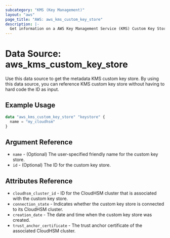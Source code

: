 ```yaml
---
subcategory: "KMS (Key Management)"
layout: "aws"
page_title: "AWS: aws_kms_custom_key_store"
description: |-
  Get information on a AWS Key Management Service (KMS) Custom Key Store
---
```


# Data Source: aws_kms_custom_key_store

Use this data source to get the metadata KMS custom key store.
By using this data source, you can reference KMS custom key store
without having to hard code the ID as input.

## Example Usage

```terraform
data "aws_kms_custom_key_store" "keystore" {
  name = "my_cloudhsm"
}
```

## Argument Reference

* `name` - (Optional) The user-specified friendly name for the custom key store.
* `id` - (Optional) The ID for the custom key store.

## Attributes Reference

* `cloudhsm_cluster_id` - ID for the CloudHSM cluster that is associated with the custom key store.
* `connection_state` - Indicates whether the custom key store is connected to its CloudHSM cluster.
* `creation_date` - The date and time when the custom key store was created.
* `trust_anchor_certificate` - The trust anchor certificate of the associated CloudHSM cluster.
